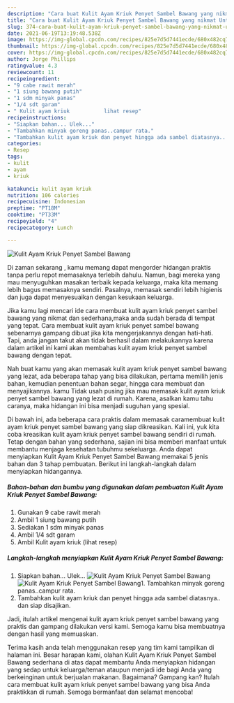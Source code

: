 ```yaml
---
description: "Cara buat Kulit Ayam Kriuk Penyet Sambel Bawang yang nikmat Untuk Jualan"
title: "Cara buat Kulit Ayam Kriuk Penyet Sambel Bawang yang nikmat Untuk Jualan"
slug: 374-cara-buat-kulit-ayam-kriuk-penyet-sambel-bawang-yang-nikmat-untuk-jualan
date: 2021-06-19T13:19:48.538Z
image: https://img-global.cpcdn.com/recipes/825e7d5d7441ecde/680x482cq70/kulit-ayam-kriuk-penyet-sambel-bawang-foto-resep-utama.jpg
thumbnail: https://img-global.cpcdn.com/recipes/825e7d5d7441ecde/680x482cq70/kulit-ayam-kriuk-penyet-sambel-bawang-foto-resep-utama.jpg
cover: https://img-global.cpcdn.com/recipes/825e7d5d7441ecde/680x482cq70/kulit-ayam-kriuk-penyet-sambel-bawang-foto-resep-utama.jpg
author: Jorge Phillips
ratingvalue: 4.3
reviewcount: 11
recipeingredient:
- "9 cabe rawit merah"
- "1 siung bawang putih"
- "1 sdm minyak panas"
- "1/4 sdt garam"
- " Kulit ayam kriuk           lihat resep"
recipeinstructions:
- "Siapkan bahan... Ulek..."
- "Tambahkan minyak goreng panas..campur rata."
- "Tambahkan kulit ayam kriuk dan penyet hingga ada sambel diatasnya.. dan siap disajikan."
categories:
- Resep
tags:
- kulit
- ayam
- kriuk

katakunci: kulit ayam kriuk 
nutrition: 106 calories
recipecuisine: Indonesian
preptime: "PT18M"
cooktime: "PT33M"
recipeyield: "4"
recipecategory: Lunch

---
```



![Kulit Ayam Kriuk Penyet Sambel Bawang](https://img-global.cpcdn.com/recipes/825e7d5d7441ecde/680x482cq70/kulit-ayam-kriuk-penyet-sambel-bawang-foto-resep-utama.jpg)

Di zaman  sekarang , kamu memang dapat mengorder hidangan praktis tanpa perlu repot memasaknya terlebih dahulu. Namun, bagi mereka yang mau menyuguhkan masakan terbaik kepada keluarga, maka kita memang lebih bagus memasaknya sendiri. Pasalnya, memasak sendiri lebih higienis dan juga dapat menyesuaikan dengan kesukaan keluarga.

Jika kamu lagi mencari ide cara membuat kulit ayam kriuk penyet sambel bawang yang nikmat dan sederhana,maka anda sudah berada di tempat yang tepat. Cara membuat kulit ayam kriuk penyet sambel bawang  sebenarnya gampang dibuat jika kita mengerjakannya dengan hati-hati. Tapi, anda jangan takut akan tidak berhasil dalam melakukannya 
karena dalam artikel ini kami akan membahas kulit ayam kriuk penyet sambel bawang dengan tepat.  



Nah buat kamu yang akan memasak kulit ayam kriuk penyet sambel bawang yang lezat, ada beberapa tahap yang bisa dilakukan, pertama memilih jenis bahan, kemudian penentuan bahan segar, hingga cara membuat dan menyajikannya. kamu Tidak usah pusing jika mau memasak kulit ayam kriuk penyet sambel bawang yang lezat di rumah. Karena, asalkan kamu  tahu caranya, maka hidangan ini bisa menjadi suguhan yang spesial.

Di bawah ini, ada beberapa cara praktis  dalam memasak caramembuat kulit ayam kriuk penyet sambel bawang yang siap dikreasikan. Kali ini, yuk kita coba kreasikan kulit ayam kriuk penyet sambel bawang sendiri di rumah. Tetap dengan bahan yang sederhana, sajian ini bisa memberi manfaat untuk membantu menjaga kesehatan tubuhmu sekeluarga. Anda dapat menyiapkan Kulit Ayam Kriuk Penyet Sambel Bawang memakai 5 jenis bahan dan 3 tahap pembuatan. Berikut ini langkah-langkah dalam menyiapkan hidangannya.

<!--inarticleads1-->

##### Bahan-bahan dan bumbu yang digunakan dalam pembuatan Kulit Ayam Kriuk Penyet Sambel Bawang:

1. Gunakan 9 cabe rawit merah
1. Ambil 1 siung bawang putih
1. Sediakan 1 sdm minyak panas
1. Ambil 1/4 sdt garam
1. Ambil  Kulit ayam kriuk           (lihat resep)




<!--inarticleads2-->

##### Langkah-langkah menyiapkan Kulit Ayam Kriuk Penyet Sambel Bawang:

1. Siapkan bahan... Ulek...
<img src="https://img-global.cpcdn.com/steps/f14568c6bf316b81/160x128cq70/kulit-ayam-kriuk-penyet-sambel-bawang-langkah-memasak-1-foto.jpg" alt="Kulit Ayam Kriuk Penyet Sambel Bawang"><img src="https://img-global.cpcdn.com/steps/87e262876ec76d2e/160x128cq70/kulit-ayam-kriuk-penyet-sambel-bawang-langkah-memasak-1-foto.jpg" alt="Kulit Ayam Kriuk Penyet Sambel Bawang">1. Tambahkan minyak goreng panas..campur rata.
1. Tambahkan kulit ayam kriuk dan penyet hingga ada sambel diatasnya.. dan siap disajikan.




Jadi, itulah artikel mengenai  kulit ayam kriuk penyet sambel bawang  yang praktis dan gampang dilakukan versi kami. Semoga kamu bisa membuatnya dengan hasil yang memuaskan. 

Terima kasih anda telah menggunakan resep yang tim kami tampilkan di halaman ini. Besar harapan kami, olahan  Kulit Ayam Kriuk Penyet Sambel Bawang sederhana di atas dapat membantu Anda menyiapkan hidangan yang sedap untuk keluarga/teman ataupun menjadi ide bagi Anda yang berkeinginan untuk berjualan makanan. Bagaimana? Gampang kan? Itulah cara membuat kulit ayam kriuk penyet sambel bawang yang bisa Anda praktikkan di rumah. Semoga bermanfaat dan selamat mencoba!


